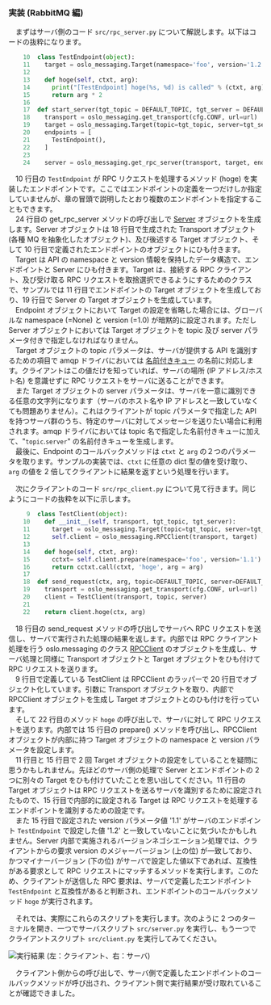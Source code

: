 ### 実装 (RabbitMQ 編)
　まずはサーバ側のコード `src/rpc_server.py` について解説します。以下はコードの抜粋になります。  

```Python
    10	class TestEndpoint(object):
    11	  target = oslo_messaging.Target(namespace='foo', version='1.2')
    12	
    13	  def hoge(self, ctxt, arg):
    14	    print("[TestEndpoint] hoge(%s, %d) is called" % (ctxt, arg))
    15	    return arg * 2
    16	
    17	def start_server(tgt_topic = DEFAULT_TOPIC, tgt_server = DEFAULT_SERVER, url=''):
    18	  transport = oslo_messaging.get_transport(cfg.CONF, url=url)
    19	  target = oslo_messaging.Target(topic=tgt_topic, server=tgt_server)
    20	  endpoints = [
    21	    TestEndpoint(),
    22	  ]
    23	
    24	  server = oslo_messaging.get_rpc_server(transport, target, endpoints)
```
 
　10 行目の `TestEndpoint` が RPC リクエストを処理するメソッド (hoge) を実装したエンドポイントです。ここではエンドポイントの定義を一つだけしか指定していませんが、章の冒頭で説明したとおり複数のエンドポイントを指定することもできます。  
　24 行目の get_rpc_server メソッドの呼び出しで [Server](http://docs.openstack.org/developer/oslo.messaging/server.html) オブジェクトを生成します。Server オブジェクトは 18 行目で生成された Transport オブジェクト(各種 MQ を抽象化したオブジェクト)、及び後述する Target オブジェクト、そして 10 行目で定義されたエンドポイントのオブジェクトにひも付きます。  
　Target は API の namespace と version 情報を保持したデータ構造で、エンドポイントと Server にひも付きます。Target は、接続する RPC クライアント、及び受け取る RPC リクエストを取捨選択できるようにするためのクラスで、サンプルでは 11 行目でエンドポイントの Target オブジェクトを生成しており、19 行目で Server の Target オブジェクトを生成しています。  
　Endpoint オブジェクトにおいて Target の設定を省略した場合には、グローバルな namespace (=None) と version (=1.0) が暗黙的に設定されます。ただし Server オブジェクトにおいては Target オブジェクトを topic 及び server パラメータ付きで指定しなければなりません。  
　Target オブジェクトの topic パラメータは、サーバが提供する API を識別するための項目で amqp ドライバにおいては [名前付きキュー](https://www.rabbitmq.com/tutorials/tutorial-one-python.html) の名前に対応します。クライアントはこの値だけを知っていれば、サーバの場所 (IP アドレス/ホスト名) を意識せずに RPC リクエストをサーバに送ることができます。  
　また Target オブジェクトの server パラメータは、サーバを一意に識別できる任意の文字列になります（サーバのホスト名や IP アドレスと一致していなくても問題ありません）。これはクライアントが topic パラメータで指定した API を持つサーバ群のうち、特定のサーバに対してメッセージを送りたい場合に利用されます。amqp ドライバにおいては topic 名で指定した名前付きキューに加えて、"`topic`.`server`" の名前付きキューを生成します。  
　最後に、Endpoint のコールバックメソッドは `ctxt` と `arg` の２つのパラメータを取ります。サンプルの実装では、`ctxt` に任意の dict 型の値を受け取り、`arg` の値を 2 倍してクライアントに結果を返すという処理を行います。  

　次にクライアントのコード `src/rpc_client.py` について見て行きます。同じようにコードの抜粋を以下に示します。  
  
```Python
     9	class TestClient(object):
    10	  def __init__(self, transport, tgt_topic, tgt_server):
    11	    target = oslo_messaging.Target(topic=tgt_topic, server=tgt_server)
    12	    self.client = oslo_messaging.RPCClient(transport, target)
    13	
    14	  def hoge(self, ctxt, arg):
    15	    cctxt= self.client.prepare(namespace='foo', version='1.1')
    16	    return cctxt.call(ctxt, 'hoge', arg = arg)
    17	
    18	def send_request(ctx, arg, topic=DEFAULT_TOPIC, server=DEFAULT_SERVER, url=''):
    19	  transport = oslo_messaging.get_transport(cfg.CONF, url=url)
    20	  client = TestClient(transport, topic, server)
    21	
    22	  return client.hoge(ctx, arg)
```

　18 行目の send_request メソッドの呼び出しでサーバへ RPC リクエストを送信し、サーバで実行された処理の結果を返します。内部では RPC クライアント処理を行う oslo.messaging のクラス [RPCClient](http://docs.openstack.org/developer/oslo.messaging/rpcclient.html) のオブジェクトを生成し、サーバ処理と同様に Transport オブジェクトと Target オブジェクトをひも付けて RPC リクエストを送ります。  
　9 行目で定義している TestClient は RPCClient のラッパーで 20 行目でオブジェクト化しています。引数に Transport オブジェクトを取り、内部で RPCClient オブジェクトを生成し Target オブジェクトとのひも付けを行っています。  
　そして 22 行目のメソッド `hoge` の呼び出しで、サーバに対して RPC リクエストを送ります。内部では 15 行目の prepare() メソッドを呼び出し、RPCClient オブジェクトが内部に持つ Target オブジェクトの namespace と version パラメータを設定します。  
　11 行目と 15 行目で 2 回 Target オブジェクトの設定をしていることを疑問に思うかもしれません。先ほどのサーバ側の処理で Server とエンドポイントの 2 つに別々の Target をひも付けていたことを思い出してください。11 行目の Target オブジェクトは RPC リクエストを送るサーバを識別するために設定されたもので、15 行目で内部的に設定される Target は RPC リクエストを処理するエンドポイントを識別するための設定です。  
　また 15 行目で設定された version パラメータ値 '1.1' がサーバのエンドポイント `TestEndpoint` で設定した値 '1.2' と一致していないことに気づいたかもしれません。Server 内部で実施されるバージョンネゴシエーション処理では、クライアントからの要求 version のメジャーバージョン (上の位) が一致しており、かつマイナーバージョン (下の位) がサーバで設定した値以下であれば、互換性がある要求として RPC リクエストにマッチするメソッドを実行します。このため、クライアントが送信した RPC 要求は、サーバで定義したエンドポイント `TestEndpoint` と互換性があると判断され、エンドポイントのコールバックメソッド `hoge` が実行されます。  

　それでは、実際にこれらのスクリプトを実行します。次のように 2 つのターミナルを開き、一つでサーバスクリプト `src/server.py` を実行し、もう一つでクライアントスクリプト `src/client.py` を実行してみてください。  

![実行結果](https://github.com/userlocalhost2000/draft-oslo.messaging/blob/master/img/execution_result.png?raw=true)
(左：クライアント、右：サーバ)  

　クライアント側からの呼び出しで、サーバ側で定義したエンドポイントのコールバックメソッドが呼び出され、クライアント側で実行結果が受け取れていることが確認できました。  
